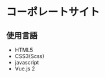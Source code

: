 <h1>コーポレートサイト</h1>
<h2>使用言語</h2>
<ul>
<li>HTML5</li>
<li>CSS3(Scss)</li>
<li>javascript</li>
<li>Vue.js 2</li>  
</ul>
